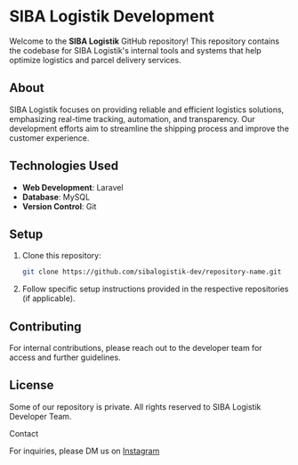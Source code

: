 # SIBA Logistik Development

Welcome to the **SIBA Logistik** GitHub repository! This repository contains the codebase for SIBA Logistik's internal tools and systems that help optimize logistics and parcel delivery services.

## About

SIBA Logistik focuses on providing reliable and efficient logistics solutions, emphasizing real-time tracking, automation, and transparency. Our development efforts aim to streamline the shipping process and improve the customer experience.

## Technologies Used

- **Web Development**: Laravel
- **Database**: MySQL
- **Version Control**: Git

## Setup

1. Clone this repository:
   ```bash
   git clone https://github.com/sibalogistik-dev/repository-name.git
   
2. Follow specific setup instructions provided in the respective repositories (if applicable).

## Contributing

For internal contributions, please reach out to the developer team for access and further guidelines.

## License

Some of our repository is private. All rights reserved to SIBA Logistik Developer Team.

Contact

For inquiries, please DM us on [Instagram](https://www.instagram.com/sibacargoofficial)
